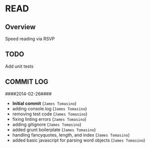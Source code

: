 # READ #

## Overview ##

Speed reading via RSVP

## TODO ##
Add unit tests

## COMMIT LOG ##

####2014-02-26####

 * __Initial commit__ (`James Tomasino`)
 * adding console.log (`James Tomasino`)
 * removing test code (`James Tomasino`)
 * fixing linting errors (`James Tomasino`)
 * adding gitignore (`James Tomasino`)
 * added grunt boilerplate (`James Tomasino`)
 * handling fancyquotes, length, and index (`James Tomasino`)
 * added basic javascript for parsing word objects (`James Tomasino`)
